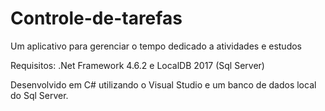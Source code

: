 # Controle-de-tarefas
Um aplicativo para gerenciar o tempo dedicado a atividades e estudos

Requisitos: .Net Framework 4.6.2 e LocalDB 2017 (Sql Server)

Desenvolvido em C# utilizando o Visual Studio e um banco de dados local do Sql Server.


